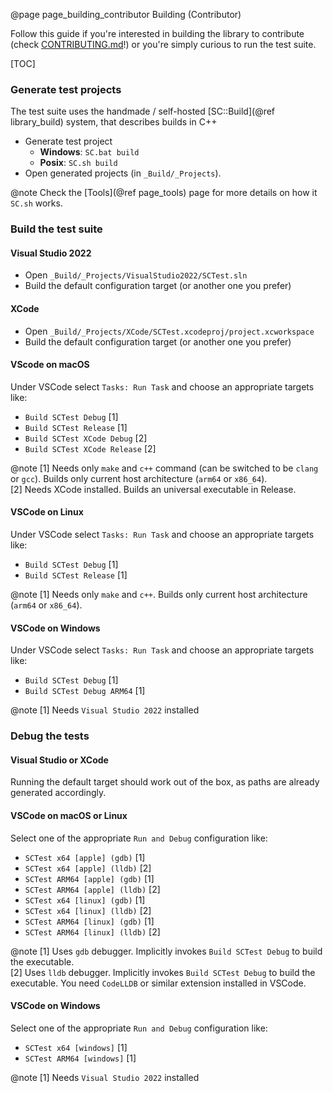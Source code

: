 @page page_building_contributor Building (Contributor)

Follow this guide if you're interested in building the library to contribute (check [CONTRIBUTING.md](https://github.com/Pagghiu/SaneCppLibraries/blob/main/CONTRIBUTING.md)!) or you're simply curious to run the test suite.

[TOC]

### Generate test projects

The test suite uses the handmade / self-hosted [SC::Build](@ref library_build) system, that describes builds in C++

- Generate test project
    - **Windows**: `SC.bat build`
    - **Posix**: `SC.sh build`
- Open generated projects (in `_Build/_Projects`). 

@note Check the [Tools](@ref page_tools) page for more details on how it `SC.sh` works.

### Build the test suite

#### Visual Studio 2022
- Open `_Build/_Projects/VisualStudio2022/SCTest.sln` 
- Build the default configuration target (or another one you prefer)

#### XCode
- Open `_Build/_Projects/XCode/SCTest.xcodeproj/project.xcworkspace` 
- Build the default configuration target (or another one you prefer)

#### VScode on macOS
Under VSCode select `Tasks: Run Task` and choose an appropriate targets like:
- `Build SCTest Debug` [1]
- `Build SCTest Release` [1]
- `Build SCTest XCode Debug` [2]
- `Build SCTest XCode Release` [2]

@note
[1] Needs only `make` and `c++` command (can be switched to be `clang` or `gcc`). Builds only current host architecture (`arm64` or `x86_64`).  
[2] Needs XCode installed. Builds an universal executable in Release.

#### VSCode on Linux
Under VSCode select `Tasks: Run Task` and choose an appropriate targets like:
- `Build SCTest Debug` [1]
- `Build SCTest Release` [1]

@note
[1] Needs only `make` and `c++`. Builds only current host architecture (`arm64` or `x86_64`).

#### VSCode on Windows
Under VSCode select `Tasks: Run Task` and choose an appropriate targets like:
- `Build SCTest Debug` [1]
- `Build SCTest Debug ARM64` [1]

@note
[1] Needs `Visual Studio 2022` installed

### Debug the tests

#### Visual Studio or XCode

Running the default target should work out of the box, as paths are already generated accordingly.

#### VSCode on macOS or Linux

Select one of the appropriate `Run and Debug` configuration like:

- `SCTest x64 [apple] (gdb)` [1]
- `SCTest x64 [apple] (lldb)` [2]
- `SCTest ARM64 [apple] (gdb)` [1]
- `SCTest ARM64 [apple] (lldb)` [2]
- `SCTest x64 [linux] (gdb)` [1]
- `SCTest x64 [linux] (lldb)` [2]
- `SCTest ARM64 [linux] (gdb)` [1]
- `SCTest ARM64 [linux] (lldb)` [2]

@note
[1] Uses `gdb` debugger. Implicitly invokes `Build SCTest Debug` to build the executable.  
[2] Uses `lldb` debugger. Implicitly invokes `Build SCTest Debug` to build the executable. You need `CodeLLDB` or similar extension installed in VSCode.

#### VSCode on Windows

Select one of the appropriate `Run and Debug` configuration like:

- `SCTest x64 [windows]` [1]
- `SCTest ARM64 [windows]` [1]

@note
[1] Needs `Visual Studio 2022` installed
